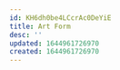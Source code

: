```yaml
---
id: KH6dh0be4LCcrAc0DeYiE
title: Art Form
desc: ''
updated: 1644961726970
created: 1644961726970
---
```


